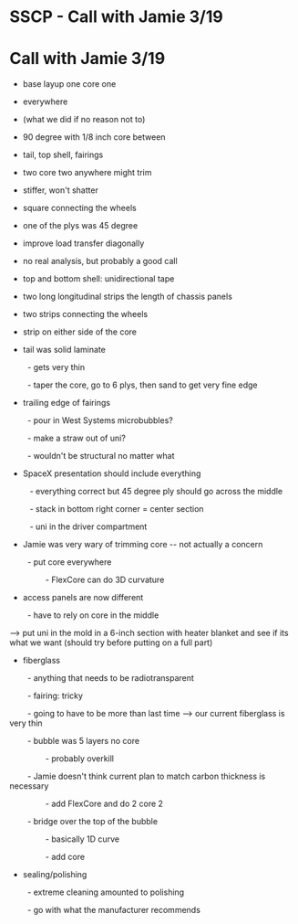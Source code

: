 # SSCP - Call with Jamie 3/19

# Call with Jamie 3/19

* base layup one core one

- everywhere

- (what we did if no reason not to)

- 90 degree with 1/8 inch core between

- tail, top shell, fairings

* two core two anywhere might trim

- stiffer, won't shatter

- square connecting the wheels

- one of the plys was 45 degree

- improve load transfer diagonally

- no real analysis, but probably a good call

* top and bottom shell: unidirectional tape

- two long longitudinal strips the length of chassis panels

- two strips connecting the wheels

- strip on either side of the core

* tail was solid laminate

        - gets very thin

        - taper the core, go to 6 plys, then sand to get very fine edge

* trailing edge of fairings

        - pour in West Systems microbubbles?

        - make a straw out of uni?

        - wouldn't be structural no matter what

* SpaceX presentation should include everything

         - everything correct but 45 degree ply should go across the middle

         - stack in bottom right corner = center section

         - uni in the driver compartment

* Jamie was very wary of trimming core -- not actually a concern

        - put core everywhere

                - FlexCore can do 3D curvature

* access panels are now different

        - have to rely on core in the middle

--> put uni in the mold in a 6-inch section with heater blanket and see if its what we want (should try before putting on a full part)

* fiberglass

        - anything that needs to be radiotransparent

        - fairing: tricky

        - going to have to be more than last time --> our current fiberglass is very thin

        - bubble was 5 layers no core

                - probably overkill

        - Jamie doesn't think current plan to match carbon thickness is necessary

                - add FlexCore and do 2 core 2

        - bridge over the top of the bubble

                - basically 1D curve

                - add core

* sealing/polishing

        - extreme cleaning amounted to polishing

        - go with what the manufacturer recommends

